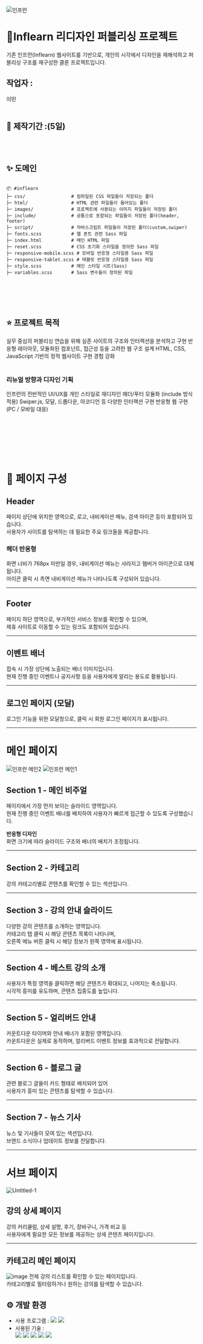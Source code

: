 
![인프런](https://github.com/user-attachments/assets/011c9ea4-f53a-4950-a0f6-77e1822d1d07)

# 🍃Inflearn 리디자인 퍼블리싱 프로젝트
기존 인프런(Inflearn) 웹사이트를 기반으로, 개인의 시각에서 디자인을 재해석하고 퍼블리싱 구조를 재구성한 클론 프로젝트입니다.
</div>

## 작업자 : 
이민
<br><br>

## 📅 제작기간 :(5일)
<br><br>

 ## ✨ 도메인

```

📦 #inflearn
├─ css/                 # 컴파일된 CSS 파일들이 저장되는 폴더
├─ html/                # HTML 관련 파일들이 들어있는 폴더
├─ images/              # 프로젝트에 사용되는 이미지 파일들이 저장된 폴더
├─ include/             # 공통으로 포함되는 파일들이 저장된 폴더(header, footer) 
├─ script/              # 자바스크립트 파일들이 저장된 폴더(custom,swiper) 
├─ fonts.scss           # 웹 폰트 관련 Sass 파일
├─ index.html           # 메인 HTML 파일
├─ reset.scss           # CSS 초기화 스타일을 정의한 Sass 파일
├─ responsive-mobile.scss # 모바일 반응형 스타일용 Sass 파일
├─ responsive-tablet.scss # 태블릿 반응형 스타일용 Sass 파일
├─ style.scss           # 메인 스타일 시트(Sass)
├─ variables.scss       # Sass 변수들이 정의된 파일


```
 
<br><br><br>



## ⭐️ 프로젝트 목적
실무 중심의 퍼블리싱 연습을 위해 실존 사이트의 구조와 인터랙션을 분석하고 구현
반응형 레이아웃, 모듈화된 컴포넌트, 접근성 등을 고려한 웹 구조 설계
HTML, CSS, JavaScript 기반의 정적 웹사이트 구현 경험 강화
<br><br>

### 리뉴얼 방향과 디자인 기획
인프런의 전반적인 UI/UX를 개인 스타일로 재디자인
헤더/푸터 모듈화 (include 방식 적용)
Swiper.js, 모달, 드롭다운, 아코디언 등 다양한 인터랙션 구현
반응형 웹 구현 (PC / 모바일 대응)


<br><br>

 

 
<br><br><br>

# 📝 페이지 구성
 

## Header  
페이지 상단에 위치한 영역으로, 로고, 내비게이션 메뉴, 검색 아이콘 등이 포함되어 있습니다.  
사용자가 사이트를 탐색하는 데 필요한 주요 링크들을 제공합니다.  

### 헤더 반응형  
화면 너비가 768px 미만일 경우, 내비게이션 메뉴는 사라지고 햄버거 아이콘으로 대체됩니다.  
아이콘 클릭 시 측면 내비게이션 메뉴가 나타나도록 구성되어 있습니다.

---

## Footer  
페이지 하단 영역으로, 부가적인 서비스 정보를 확인할 수 있으며,  
제휴 사이트로 이동할 수 있는 링크도 포함되어 있습니다.

---
 
## 이벤트 배너  
접속 시 가장 상단에 노출되는 배너 이미지입니다.  
현재 진행 중인 이벤트나 공지사항 등을 사용자에게 알리는 용도로 활용됩니다.

---
 

## 로그인 페이지 (모달)  
로그인 기능을 위한 모달창으로, 클릭 시 회원 로그인 페이지가 표시됩니다.

---

# 메인 페이지
![인프런 메인2](https://github.com/user-attachments/assets/b6181fc0-2b6a-466b-8177-5b4280d47b4b)
![인프런 메인1](https://github.com/user-attachments/assets/82e0bb6a-4aaa-4c8d-a934-ebae169eb02b)

## Section 1 - 메인 비주얼  
페이지에서 가장 먼저 보이는 슬라이드 영역입니다.  
현재 진행 중인 이벤트 배너를 배치하여 사용자가 빠르게 접근할 수 있도록 구성했습니다.

**반응형 디자인**  
화면 크기에 따라 슬라이드 구조와 배너의 배치가 조정됩니다.

---
 

## Section 2 - 카테고리  
강의 카테고리별로 콘텐츠를 확인할 수 있는 섹션입니다.


---

## Section 3 - 강의 안내 슬라이드  
다양한 강의 콘텐츠를 소개하는 영역입니다.  
카테고리 탭 클릭 시 해당 콘텐츠 목록이 나타나며,  
오른쪽 메뉴 버튼 클릭 시 해당 정보가 왼쪽 영역에 표시됩니다.

---

## Section 4 - 베스트 강의 소개  
사용자가 특정 영역을 클릭하면 해당 콘텐츠가 확대되고, 나머지는 축소됩니다.  
시각적 흥미를 유도하며, 콘텐츠 집중도를 높입니다.



---

## Section 5 - 얼리버드 안내  
카운트다운 타이머와 안내 배너가 포함된 영역입니다.  
카운트다운은 실제로 동작하며, 얼리버드 이벤트 정보를 효과적으로 전달합니다.

---

## Section 6 - 블로그 글  
관련 블로그 글들이 카드 형태로 배치되어 있어  
사용자가 흥미 있는 콘텐츠를 탐색할 수 있습니다.

---

## Section 7 - 뉴스 기사  
뉴스 및 기사들이 모여 있는 섹션입니다.  
브랜드 소식이나 업데이트 정보를 전달합니다.

---

# 서브 페이지

![Untitled-1](https://github.com/user-attachments/assets/0f2c97e8-f870-47f7-b1bb-6ee1af6609cd)

## 강의 상세 페이지  
강의 커리큘럼, 상세 설명, 후기, 장바구니, 가격 비교 등  
사용자에게 필요한 모든 정보를 제공하는 상세 콘텐츠 페이지입니다.

---


## 카테고리 메인 페이지  
![image](https://github.com/user-attachments/assets/e3742af0-0bca-4e37-bfb9-bddd4226fa5e)
전체 강의 리스트를 확인할 수 있는 페이지입니다.  
카테고리별로 필터링하거나 원하는 강의를 탐색할 수 있습니다.
 

  

## ⚙️ 개발 환경  
- 사용 프로그램 : <img src="https://img.shields.io/badge/Vs code-007ACC?style=flat-square&logo=visualstudiocode&logoColor=white"/> <img src="https://img.shields.io/badge/figma-F24E1E?style=flat-square&logo=figma&logoColor=white"/>  
- 사용된 기술 :  
  <img src="https://img.shields.io/badge/html5-E34F26?style=flat-square&logo=html5&logoColor=white"> <img src="https://img.shields.io/badge/scss-1572B6?style=flat-square&logo=scss&logoColor=white"> <img src="https://img.shields.io/badge/JavaScript-F7DF1E?style=flat-square&logo=JavaScript&logoColor=white"> <img src="https://img.shields.io/badge/Swiper-6332F6?style=flat-square&logo=Swiper&logoColor=white">  <img src="https://img.shields.io/badge/Aos-1572B6?style=flat-square&logo=Aos&logoColor=white">

 
